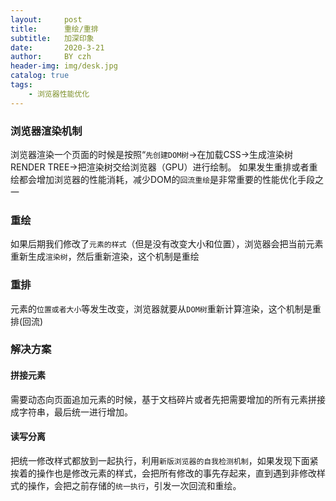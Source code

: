 ```yaml
---
layout:     post
title:      重绘/重排 
subtitle:   加深印象
date:       2020-3-21
author:     BY czh
header-img: img/desk.jpg
catalog: true
tags:
    - 浏览器性能优化
---
```


### 浏览器渲染机制

浏览器渲染一个页面的时候是按照“`先创建DOM树`->在加载CSS->生成渲染树 RENDER TREE->把渲染树交给浏览器（GPU）进行绘制。
如果发生重排或者重绘都会增加浏览器的性能消耗，减少DOM的`回流重绘`是非常重要的性能优化手段之一

### 重绘

如果后期我们修改了`元素的样式`（但是没有改变大小和位置），浏览器会把当前元素重新生成`渲染树`，然后重新渲染，这个机制是重绘

### 重排

元素的`位置或者大小`等发生改变，浏览器就要从`DOM树`重新计算渲染，这个机制是重排(回流)

### 解决方案

#### 拼接元素
需要动态向页面追加元素的时候，基于文档碎片或者先把需要增加的所有元素拼接成字符串，最后统一进行增加。

#### 读写分离
把统一修改样式都放到一起执行，利用`新版浏览器的自我检测机制`，如果发现下面紧挨着的操作也是修改元素的样式，会把所有修改的事先存起来，直到遇到非修改样式的操作，会把之前存储的`统一执行`，引发一次回流和重绘。

